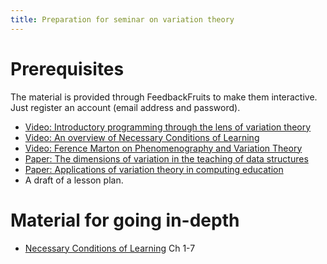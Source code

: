 ```yaml
---
title: Preparation for seminar on variation theory
---
```


# Prerequisites

The material is provided through FeedbackFruits to make them interactive. Just 
register an account (email address and password).

- [Video: Introductory programming through the lens of variation theory](https://eu.feedbackfruits.com/courses/activity-course/c8e2bede-64dd-4d3d-9c98-ffdfe1c5709b)
- [Video: An overview of Necessary Conditions of Learning](https://eu.feedbackfruits.com/groups/activity-course/d04b0280-e219-42c4-aee1-1272609bc4bd)  
- [Video: Ference Marton on Phenomenography and Variation Theory](https://eu.feedbackfruits.com/courses/activity-course/4f408f8b-7193-4e4a-8f02-838ee29e5535)
- [Paper: The dimensions of variation in the teaching of data structures](https://eu.feedbackfruits.com/courses/activity-course/7a8ea8a4-19f3-4e94-b559-3a602d1ee926)
- [Paper: Applications of variation theory in computing education](https://dl.acm.org/doi/10.5555/2449323.2449355)
- A draft of a lesson plan.


# Material for going in-depth

- [Necessary Conditions of Learning](https://daniel.bosk.se/necessary-conditions-of-learning/) Ch 1-7

